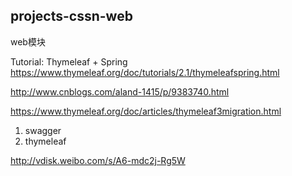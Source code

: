 ## projects-cssn-web

web模块


Tutorial: Thymeleaf + Spring
https://www.thymeleaf.org/doc/tutorials/2.1/thymeleafspring.html

http://www.cnblogs.com/aland-1415/p/9383740.html

https://www.thymeleaf.org/doc/articles/thymeleaf3migration.html

1) swagger
2) thymeleaf

http://vdisk.weibo.com/s/A6-mdc2j-Rg5W